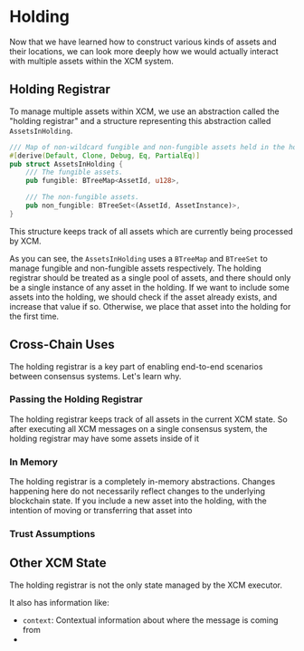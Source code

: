# Holding

Now that we have learned how to construct various kinds of assets and their locations, we can look more deeply how we would actually interact with multiple assets within the XCM system.

## Holding Registrar

To manage multiple assets within XCM, we use an abstraction called the "holding registrar" and a structure representing this abstraction called `AssetsInHolding`.

```rust
/// Map of non-wildcard fungible and non-fungible assets held in the holding register.
#[derive(Default, Clone, Debug, Eq, PartialEq)]
pub struct AssetsInHolding {
	/// The fungible assets.
	pub fungible: BTreeMap<AssetId, u128>,

	/// The non-fungible assets.
	pub non_fungible: BTreeSet<(AssetId, AssetInstance)>,
}
```

This structure keeps track of all assets which are currently being processed by XCM.

As you can see, the `AssetsInHolding` uses a `BTreeMap` and `BTreeSet` to manage fungible and non-fungible assets respectively. The holding registrar should be treated as a single pool of assets, and there should only be a single instance of any asset in the holding. If we want to include some assets into the holding, we should check if the asset already exists, and increase that value if so. Otherwise, we place that asset into the holding for the first time.

## Cross-Chain Uses

The holding registrar is a key part of enabling end-to-end scenarios between consensus systems. Let's learn why.

### Passing the Holding Registrar

The holding registrar keeps track of all assets in the current XCM state. So after executing all XCM messages on a single consensus system, the holding registrar may have some assets inside of it

### In Memory

The holding registrar is a completely in-memory abstractions. Changes happening here do not necessarily reflect changes to the underlying blockchain state. If you include a new asset into the holding, with the intention of moving or transferring that asset into



### Trust Assumptions


## Other XCM State

The holding registrar is not the only state managed by the XCM executor.

It also has information like:

- `context`: Contextual information about where the message is coming from
-
